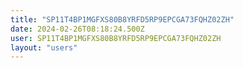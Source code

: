 ```yaml
---
title: "SP11T4BP1MGFXS80B8YRFD5RP9EPCGA73FQHZ02ZH"
date: 2024-02-26T08:18:24.500Z
user: SP11T4BP1MGFXS80B8YRFD5RP9EPCGA73FQHZ02ZH
layout: "users"
---
```

    